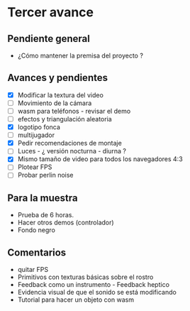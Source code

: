 
# Tercer avance

## Pendiente general

- ¿Cómo mantener la premisa del proyecto ? 

## Avances y pendientes 

- [x] Modificar la textura del video 
- [ ] Movimiento de la cámara 
- [ ] wasm para teléfonos - revisar el demo
- [ ] efectos y triangulación aleatoria
- [x] logotipo fonca
- [ ] multijugador
- [x] Pedir recomendaciones de montaje 
- [ ] Luces - ¿ versión nocturna - diurna ? 
- [x] Mismo tamaño de video para todos los navegadores 4:3  
- [ ] Plotear FPS 
- [ ] Probar perlin noise 

## Para la muestra 

- Prueba de 6 horas.
- Hacer otros demos (controlador) 
- Fondo negro 

## Comentarios

- quitar FPS
- Primitivos con texturas básicas sobre el rostro
- Feedback como un instrumento - Feedback heptico
- Evidencia visual de que el sonido se está modificando
- Tutorial para hacer un objeto con wasm
